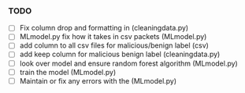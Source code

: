 ### TODO

- [ ] Fix column drop and formatting in (cleaningdata.py)
- [ ] MLmodel.py fix how it takes in csv packets (MLmodel.py)
- [ ] add column to all csv files for malicious/benign label (csv)
- [ ] add keep column for malicious benign label (cleaningdata.py)
- [ ] look over model and ensure random forest algorithm  (MLmodel.py)
- [ ] train the model     (MLmodel.py)
- [ ] Maintain or fix any errors with the  (MLmodel.py)
